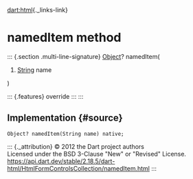 [dart:html](../../dart-html/dart-html-library){._links-link}

namedItem method
================

::: {.section .multi-line-signature}
[Object](../../dart-core/object-class)? namedItem(

1.  [String](../../dart-core/string-class) name

)

::: {.features}
override
:::
:::

Implementation {#source}
--------------

``` {.language-dart data-language="dart"}
Object? namedItem(String name) native;
```

::: {._attribution}
© 2012 the Dart project authors\
Licensed under the BSD 3-Clause \"New\" or \"Revised\" License.\
<https://api.dart.dev/stable/2.18.5/dart-html/HtmlFormControlsCollection/namedItem.html>
:::
